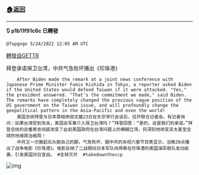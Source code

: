 ###  [:house:返回](README.md)
---


**:arrows_clockwise: p1b11f91c6c 已轉發**

`@7upgogo 5/24/2022 12:05 AM UTC`

[轉發自GETTR](https://gettr.com/post/p1b11f91c6c)

拜登承诺保卫台湾，中共气急败坏播出《珍珠港》

        After Biden made the remark at a joint news conference with Japanese Prime Minister Fumio Kishida in Tokyo, a reporter asked Biden if the United States would defend Taiwan if it were attacked. "Yes," the president answered. "That's the commitment we made," said Biden. The remarks have completely changed the previous vague position of the US government on the Taiwan issue, and will profoundly change the geopolitical pattern in the Asia-Pacific and even the world!
        美国总统拜登与日本首相岸田文雄23日在东京举行会谈后，召开联合记者会。有记者询问：如果台湾受到攻击，美国会军事介入保卫台湾吗？”拜登回答：“是的，这是我们的承诺。”拜登总统的这番表态彻底改变了此前美国政府在台湾问题上的模糊立场，将深刻地改变亚太甚至全球的地缘政治格局！
        中共又一次搬起石头砸自己的脚，气急败坏，据中共的央视六套节目表显示，当晚20点播出了战争电影《珍珠港》。电影反映了二战期间日本军队向停靠在珍珠港的美国海军舰队发动偷袭，引发美国对日宣战。 #全球灭共  #takedowntheccp

![img](https://media.gettr.com/group10/origin/2022/05/24/00/647cd93a-5a3b-06ae-4f0b-3b34a927ea5e/aeec179f3dad4deae0d7fd7bf4dfc90b.jpg)
